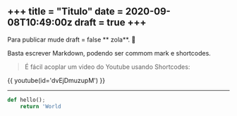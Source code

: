 +++
title = "Titulo"
date = 2020-09-08T10:49:00z
draft = true
+++
---
Para publicar mude draft = false ** zola**. 🙈

Basta escrever Markdown, podendo ser commom mark e shortcodes.
> É fácil acoplar um video do Youtube usando Shortcodes:

{{ youtube(id='dvEjDmuzupM') }}

---

```python
def hello();
    return 'World
```
